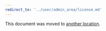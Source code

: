 ```yaml
---
redirect_to: '../user/admin_area/license.md'
---
```


This document was moved to [another location](../user/admin_area/license.md).

<!-- This redirect file can be deleted after February 1, 2021. -->
<!-- Before deletion, see: https://docs.gitlab.com/ee/development/documentation/#move-or-rename-a-page -->
